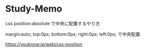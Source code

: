 # Study-Memo

css
position:absolute で中央に配置するやり方

margin:auto; top:0px; bottom:0px; right:0px; left:0px;
で中央配置

https://youknow.jp/web/css-position
